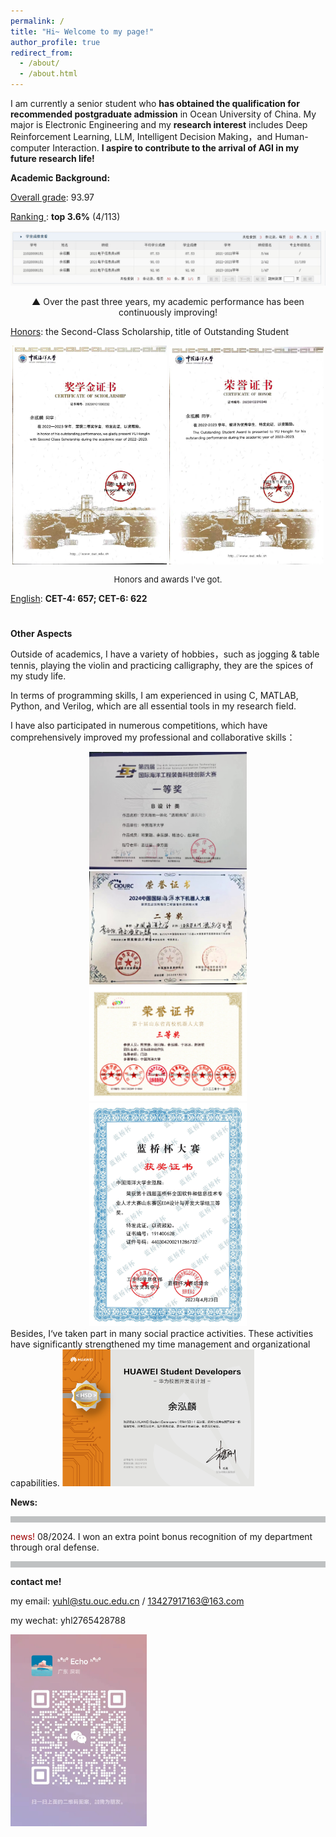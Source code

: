 ```yaml
---
permalink: /
title: "Hi~ Welcome to my page!"
author_profile: true
redirect_from: 
  - /about/
  - /about.html
---
```


I am currently a senior student who **has obtained the qualification for recommended postgraduate admission** in Ocean University of China. My major is Electronic Engineering and my **research interest** includes Deep Reinforcement Learning, LLM, Intelligent Decision Making，and Human-computer Interaction. **I aspire to contribute to the arrival of AGI in my future research life!**

**Academic Background:**

<u>Overall grade</u>: 93.97

<u>Ranking </u>:  **top 3.6%** (4/113)

<div style="text-align: center;">
  <img src="images/三年成绩不断进步.jpg" alt="Image Description" />
  <p style="font-size: middle;"> ▲ Over the past three years, my academic performance has been continuously improving!</p>
</div>


<u>Honors</u>: the Second-Class Scholarship, title of Outstanding Student

<div style="text-align: center;">
  <img src="images/二等奖学金.jpg" alt="Image 1 Description" style="width: 49%; display: inline-block;" />
  <img src="images/优秀学生.jpg" alt="Image 2 Description" style="width: 49%; display: inline-block;" />
  <p style="font-size: small;">Honors and awards I've got. </p>
</div>

<u>English</u>: **CET-4: 657; CET-6: 622**

#   <u></u>

**Other Aspects**

Outside of academics, I have a variety of hobbies，such as jogging & table tennis, playing the violin and practicing calligraphy, they are the spices of my study life.

In terms of programming skills, I am experienced in using C, MATLAB, Python, and Verilog, which are all essential tools in my research field.

I have also participated in numerous competitions, which have comprehensively improved my professional and collaborative skills：
<div style="text-align: center;">
<img src="images/第四届国际海洋工程准备科技创新大赛.jpg" alt="Image 1" style="width: 50%; display: inline-block;" />
<img src="images/第五届海工.jpg" alt="Image 2" style="width: 50%; display: inline-block;" />
<img src="images/山东省机器人大赛三等奖.jpg" alt="Image 3" style="width: 50%;  display: inline-block;" />
<img src="images/第十四届蓝桥杯电子赛省奖.jpg" alt="Image 4" style="width: 50%;  display: inline-block;" />
</div>
Besides, I‘ve taken part in many social practice activities. These activities have significantly strengthened my time management and organizational  capabilities.

<img src="images/华为HSD证书.jpg" style="zoom:30%;" />



**News:** 

<div style="height: 10px; background-color: #bfc1c2; width: 100%;"></div>

<span style="color: #9D0000;">news!</span>  08/2024. I won an extra point bonus recognition of my department through oral defense. 

<div style="height: 10px; background-color: #bfc1c2; width: 100%;"></div>

**contact me!**

my email: yuhl@stu.ouc.edu.cn / 13427917163@163.com

my wechat: yhl2765428788

<img src="images/个人微信.png" style="zoom:30%;" />





